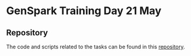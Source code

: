 # GenSpark Training Day 21 May


## Repository

The code and scripts related to the tasks can be found in this [repository](https://github.com/gayat19/FSD09Apr2024).
